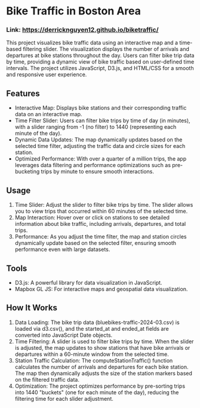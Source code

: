 # Bike Traffic in Boston Area

### Link: https://derricknguyen12.github.io/biketraffic/

This project visualizes bike traffic data using an interactive map and a time-based filtering slider. The visualization displays the number of arrivals and departures at bike stations throughout the day. Users can filter bike trip data by time, providing a dynamic view of bike traffic based on user-defined time intervals. The project utilizes JavaScript, D3.js, and HTML/CSS for a smooth and responsive user experience.

## Features

- Interactive Map: Displays bike stations and their corresponding traffic data on an interactive map.
- Time Filter Slider: Users can filter bike trips by time of day (in minutes), with a slider ranging from -1 (no filter) to 1440 (representing each minute of the day).
- Dynamic Data Updates: The map dynamically updates based on the selected time filter, adjusting the traffic data and circle sizes for each station.
- Optimized Performance: With over a quarter of a million trips, the app leverages data filtering and performance optimizations such as pre-bucketing trips by minute to ensure smooth interactions.

## Usage

1. Time Slider: Adjust the slider to filter bike trips by time. The slider allows you to view trips that occurred within 60 minutes of the selected time.
2. Map Interaction: Hover over or click on stations to see detailed information about bike traffic, including arrivals, departures, and total trips.
3. Performance: As you adjust the time filter, the map and station circles dynamically update based on the selected filter, ensuring smooth performance even with large datasets.

## Tools

- D3.js: A powerful library for data visualization in JavaScript.
- Mapbox GL JS: For interactive maps and geospatial data visualization.

## How It Works

1. Data Loading: The bike trip data (bluebikes-traffic-2024-03.csv) is loaded via d3.csv(), and the started_at and ended_at fields are converted into JavaScript Date objects.
2. Time Filtering: A slider is used to filter bike trips by time. When the slider is adjusted, the map updates to show stations that have bike arrivals or departures within a 60-minute window from the selected time.
3. Station Traffic Calculation: The computeStationTraffic() function calculates the number of arrivals and departures for each bike station. The map then dynamically adjusts the size of the station markers based on the filtered traffic data.
4. Optimization: The project optimizes performance by pre-sorting trips into 1440 "buckets" (one for each minute of the day), reducing the filtering time for each slider adjustment.
